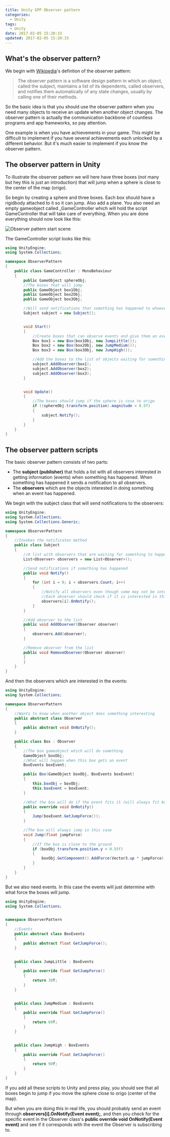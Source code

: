 ```yaml
---
title: Unity GPP Observer pattern
categories: 
  - Unity
tags:
  - Unity
date: 2017-02-05 15:20:33
updated: 2017-02-05 15:20:33
---
```


## What's the observer pattern?

We begin with [Wikipedia](https://en.wikipedia.org/wiki/Observer_pattern)'s defintion of the observer pattern:

> The observer pattern is a software design pattern in which an object, called the subject, maintains a list of its dependents, called observers, and notifies them automatically of any state changes, usually by calling one of their methods.

<!--more-->

So the basic idea is that you should use the observer pattern when you need many objects to receive an update when another object changes. The observer pattern is actually the communication backbone of countless programs and app frameworks, so pay attention.

One example is when you have achievements in your game. This might be difficult to implement if you have several achievements each unlocked by a different behavior. But it's much easier to implement if you know the observer pattern.

## The observer pattern in Unity

To illustrate the observer pattern we will here have three boxes (not many but hey this is just an introduction) that will jump when a sphere is close to the center of the map (origo).

So begin by creating a sphere and three boxes. Each box should have a rigidbody attached to it so it can jump. Also add a plane. You also need an empty gameobject called _GameController which will hold the script GameController that will take care of everything. When you are done everything should now look like this:

![Observer pattern start scene](../_images/unity/observer-pattern-scene.png)

The GameController script looks like this:

```cs
using UnityEngine;
using System.Collections;

namespace ObserverPattern
{
    public class GameController : MonoBehaviour
    {
        public GameObject sphereObj;
        //The boxes that will jump
        public GameObject box1Obj;
        public GameObject box2Obj;
        public GameObject box3Obj;

        //Will send notifications that something has happened to whoever is interested
        Subject subject = new Subject();


        void Start()
        {
            //Create boxes that can observe events and give them an event to do
            Box box1 = new Box(box1Obj, new JumpLittle());
            Box box2 = new Box(box2Obj, new JumpMedium());
            Box box3 = new Box(box3Obj, new JumpHigh());

            //Add the boxes to the list of objects waiting for something to happen
            subject.AddObserver(box1);
            subject.AddObserver(box2);
            subject.AddObserver(box3);
        }


        void Update()
        {
            //The boxes should jump if the sphere is cose to origo
            if ((sphereObj.transform.position).magnitude < 0.5f)
            {
                subject.Notify();
            }
        }
    }
}
```

## The observer pattern scripts

The basic observer pattern consists of two parts:

* The **subject (publisher)** that holds a list with all observers interested in getting information (events) when something has happened. When something has happened it sends a notification to all observers.
* The **observers** which are the objects interested in doing something when an event has happened.

We begin with the subject class that will send notifications to the observers:

```cs
using UnityEngine;
using System.Collections;
using System.Collections.Generic;

namespace ObserverPattern
{
    //Invokes the notificaton method
    public class Subject
    {
        //A list with observers that are waiting for something to happen
        List<Observer> observers = new List<Observer>();

        //Send notifications if something has happened
        public void Notify()
        {
            for (int i = 0; i < observers.Count; i++)
            {
                //Notify all observers even though some may not be interested in what has happened
                //Each observer should check if it is interested in this event
                observers[i].OnNotify();
            }
        }

        //Add observer to the list
        public void AddObserver(Observer observer)
        {
            observers.Add(observer);
        }

        //Remove observer from the list
        public void RemoveObserver(Observer observer)
        {
        }
    }
}
```

And then the observers which are interested in the events:

```cs
using UnityEngine;
using System.Collections;

namespace ObserverPattern
{
    //Wants to know when another object does something interesting 
    public abstract class Observer 
    {
        public abstract void OnNotify();
    }

    public class Box : Observer
    {
        //The box gameobject which will do something
        GameObject boxObj;
        //What will happen when this box gets an event
        BoxEvents boxEvent;

        public Box(GameObject boxObj, BoxEvents boxEvent)
        {
            this.boxObj = boxObj;
            this.boxEvent = boxEvent;
        }

        //What the box will do if the event fits it (will always fit but you will probably change that on your own)
        public override void OnNotify()
        {
            Jump(boxEvent.GetJumpForce());
        }

        //The box will always jump in this case
        void Jump(float jumpForce)
        {
            //If the box is close to the ground
            if (boxObj.transform.position.y < 0.55f)
            {
                boxObj.GetComponent().AddForce(Vector3.up * jumpForce);
            }
        }
    }
}
```

But we also need events. In this case the events will just determine with what force the boxes will jump.

```cs
using UnityEngine;
using System.Collections;


namespace ObserverPattern
{
    //Events
    public abstract class BoxEvents
    {
        public abstract float GetJumpForce();
    }


    public class JumpLittle : BoxEvents
    {
        public override float GetJumpForce()
        {
            return 30f;
        }
    }


    public class JumpMedium : BoxEvents
    {
        public override float GetJumpForce()
        {
            return 60f;
        }
    }


    public class JumpHigh : BoxEvents
    {
        public override float GetJumpForce()
        {
            return 90f;
        }
    }
}
```

If you add all these scripts to Unity and press play, you should see that all boxes begin to jump if you move the sphere close to origo (center of the map).

But when you are doing this in real life, you should probably send an event through **observers[i].OnNotify(Event event);**, and then you check for the specific event in the Observer class's **public override void OnNotify(Event event)** and see if it corresponds with the event the Observer is subscribing to.